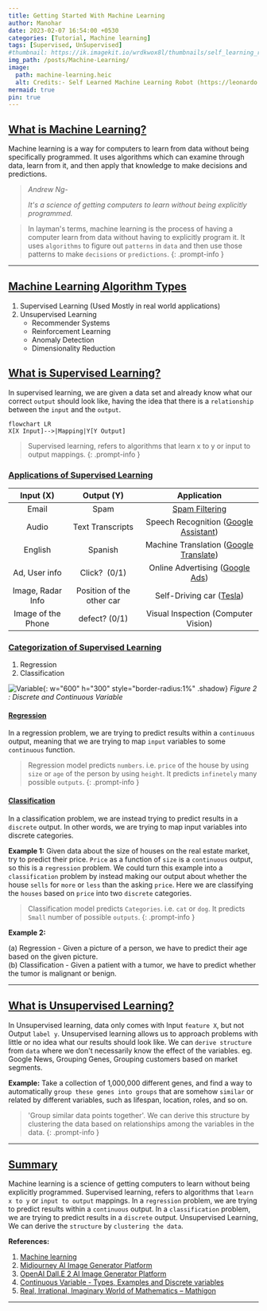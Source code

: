 ```yaml
---
title: Getting Started With Machine Learning
author: Manohar
date: 2023-02-07 16:54:00 +0530
categories: [Tutorial, Machine learning]
tags: [Supervised, UnSupervised]
#thumbnail: https://ik.imagekit.io/wrdkwox8l/thumbnails/self_learning_robot_realistic.png
img_path: /posts/Machine-Learning/
image:
  path: machine-learning.heic
  alt: Credits:- Self Learned Machine Learning Robot (https://leonardo.ai)
mermaid: true
pin: true
---
```


## <u>What is Machine Learning?</u>

Machine learning is a way for computers to learn from data without being specifically programmed. It uses algorithms which can examine through data, learn from it, and then apply that knowledge to make decisions and predictions.

> *Andrew Ng*-
>
> *It's a science of getting computers to learn without being explicitly programmed.*

> In layman's terms, machine learning is the process of having a computer learn from data without having to explicitly program it. It uses `algorithms` to figure out `patterns` in `data` and then use those patterns to make `decisions` or `predictions`.
{: .prompt-info }

---

## <u>Machine Learning Algorithm Types</u>

1. Supervised Learning (Used Mostly in real world applications)
2. Unsupervised Learning
   - Recommender Systems
   - Reinforcement Learning
   - Anomaly Detection
   - Dimensionality Reduction

## <u>What is Supervised Learning?</u>

In supervised learning, we are given a data set and already know what our correct `output` should look like, having the idea that there is a `relationship` between the `input` and the `output`.

```mermaid
flowchart LR
X[X Input]-->|Mapping|Y[Y Output]
```

> Supervised learning, refers to algorithms that learn x to y or input to output mappings.
{: .prompt-info }

### <u>Applications of Supervised Learning</u>

| Input (X)          | Output (Y)                | Application                                                              |
|:------------------:|:-------------------------:|:------------------------------------------------------------------------:|
| Email              | Spam                      | [Spam Filtering](https://support.google.com/a/answer/2368132?hl=en)      |
| Audio              | Text Transcripts          | Speech Recognition ([Google Assistant](https://assistant.google.com))    |
| English            | Spanish                   | Machine Translation ([Google Translate](https://translate.google.co.in)) |
| Ad, User info      | Click?  (0/1)             | Online Advertising ([Google Ads](https://ads.google.com/home/))          |
| Image, Radar Info  | Position of the other car | Self-Driving car ([Tesla](https://www.tesla.com))                        |
| Image of the Phone | defect? (0/1)             | Visual Inspection (Computer Vision)                                      |

### <u>Categorization of Supervised Learning</u>

1. Regression
2. Classification

![Variable](Variables_1iw00cCfw.heic){: w="600" h="300" style="border-radius:1%" .shadow}
*Figure 2 : Discrete and Continuous Variable*

#### <u>Regression</u>

<u></u>In a regression problem, we are trying to predict results within a `continuous` output, meaning that we are trying to map `input` variables to some `continuous` function.

> Regression model predicts `numbers`. i.e. `price` of the house by using `size` or `age` of the person by using `height`.
>  It predicts `infinetely` many possible `outputs`.
{: .prompt-info }

#### <u>Classification</u>

In a classification problem, we are instead trying to predict results in a `discrete` output. In other words, we are trying to map input variables into discrete categories.

**Example 1:** Given data about the size of houses on the real estate market, try to predict their price. `Price` as a function of `size` is a `continuous` output, so this is a `regression` problem. We could turn this example into a `classification` problem by instead making our output about whether the house `sells` for `more` or `less` than the asking `price`. Here we are classifying the `houses` based on `price` into two `discrete` categories.

> Classification model predicts `Categories`. i.e. `cat` or `dog`.
>  It predicts `Small` number of possible `outputs`.
{: .prompt-info }

**Example 2:**

(a) Regression - Given a picture of a person, we have to predict their age based on the given picture.<br>
(b) Classification - Given a patient with a tumor, we have to predict whether the tumor is malignant or benign.

---

## <u>What is Unsupervised Learning?</u>

<u></u>In Unsupervised learning, data only comes with Input `feature X`, but not Output `label y`.
Unsupervised learning allows us to approach problems with little or no idea what our results should look like. We can `derive structure` from `data` where we don't necessarily know the effect of the variables. eg. Google News, Grouping Genes, Grouping customers based on market segments.

**Example:**
Take a collection of 1,000,000 different genes, and find a way to automatically `group these genes into groups` that are somehow `similar` or related by different variables, such as lifespan, location, roles, and so on.

> 'Group similar data points together'. We can derive this structure by clustering the data based on relationships among the variables in the data.
{: .prompt-info }

---

## <u>Summary</u>

Machine learning is a science of getting computers to learn without being explicitly programmed.
Supervised learning, refers to algorithms that `learn x to y` or `input to output` mappings.
In a `regression` problem, we are trying to predict results within a `continuous` output.
In a `classification` problem, we are trying to predict results in a `discrete` output.
Unsupervised Learning, We can derive the `structure` by `clustering the data`.

**References:**

1. [Machine learning](https://in.coursera.org/learn/machine-learning/)
2. [Midjourney AI Image Generator Platform ](https://midjourney.com/)
3. [OpenAI Dall.E 2 AI Image Generator Platform](https://openai.com/dall-e-2/)
4. [Continuous Variable - Types, Examples and Discrete variables](https://byjus.com/maths/continuous-variable/)
5. [Real, Irrational, Imaginary  World of Mathematics – Mathigon](https://mathigon.org/world/Real_Irrational_Imaginary)

---
